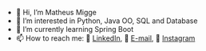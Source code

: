 - 👋 Hi, I’m Matheus Migge
- 👀 I’m interested in Python, Java OO, SQL and Database
- 🌱 I’m currently learning Spring Boot
- 📫 How to reach me: :briefcase:	[LinkedIn](https://www.linkedin.com/in/matheus-migge-4698a0136/), :e-mail: [E-mail](matheusimgge@gmail.com), :camera_flash: [Instagram](https://www.instagram.com/matheusmigge/)

<!---
matheusmigge/matheusmigge is a ✨ special ✨ repository because its `README.md` (this file) appears on your GitHub profile.
You can click the Preview link to take a look at your changes.
--->
